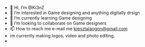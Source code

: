 - 👋 Hi, I’m @Ki3nZ
- 👀 I’m interested in Game designing and anything digitally drsign
- 🌱 I’m currently learning Game designing
- 💞️ I’m looking to collaborate on Game designers
- 📫 How to reach me e-mail me kienztalaogon@gmail.com
- im currently making logos, video and photo editing.
- 

<!---
Ki3nZ/Ki3nZ is a ✨ special ✨ repository because its `README.md` (this file) appears on your GitHub profile.
You can click the Preview link to take a look at your changes.
--->
